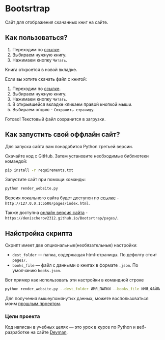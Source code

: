 # Bootsrtrap
 Сайт для отображения скачанных книг на сайте.
## Как пользоваться?

1. Переходим по [ссылке](https://denischerov2312.github.io/Bootsrtrap/pages/).
2. Выбираем нужную книгу.
3. Нажимаем кнопку `Читать`.

Книга откроется в новой вкладке.

Если вы хотите скачать файл с книгой:
1. Переходим по [ссылке](https://denischerov2312.github.io/Bootsrtrap/pages/).
2. Выбираем нужную книгу.
3. Нажимаем кнопку `Читать`.
4. В открывшейся вкладке кликаем правой кнопкой мыши.
5. Выбираем опцию - `Сохранить страницу`.

Готово! Текстовый файл сохранится в загрузки.


 ## Как запустить свой оффлайн сайт?
 Для запуска сайта вам понадобится Python третьей версии.

Скачайте код с GitHub. Затем установите необходимые библиотеки командой:

```sh
pip install -r requirements.txt
```
Запустите сайт при помощи команды:
```sh
python render_website.py
```
Версия локального сайта будет доступен по [ссылке](http://127.0.0.1:5500/pages/index.html) - `http://127.0.0.1:5500/pages/index.html`.

Также доступна [онлайн версия сайта](https://denischerov2312.github.io/Bootsrtrap/pages/) - `https://denischerov2312.github.io/Bootsrtrap/pages/`.

## Найстройка скрипта

Скрипт имеет две опциональные(необязательные) настройки:
- `dest_folder` — папка, содержащая html-страницы. По дефолту стоит `pages/`.
- `books_file` — файл с данными о книгах в формате `.json`. По умолчанию `books.json`.

Вот пример как использовать эти настройки в командной строке
```sh
python render_website.py --dest_folder ИМЯ_ПАПКИ --books_file ИМЯ_ФАЙЛА
```
Для получения вышеупомянутых данных, можете воспользоваться моим [прошлым проектом](https://github.com/Denischerov2312/Parse_books).
### Цели проекта
Код написан в учебных целях — это урок в курсе по Python и веб-разработке на сайте [Devman](https://dvmn.org).


